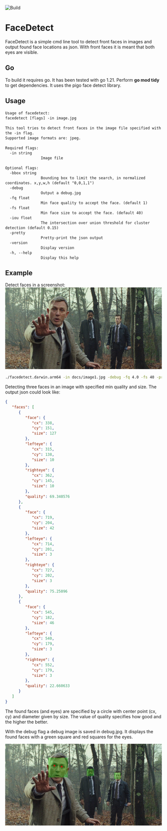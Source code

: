 ![Build](https://github.com/deltadecay/facedetect/actions/workflows/go.yml/badge.svg)

# FaceDetect 

FaceDetect is a simple cmd line tool to detect front faces in images and output found face locations as json. With front faces it is meant that both eyes are visible. 

## Go

To build it requires go. It has been tested with go 1.21. Perform **go mod tidy** to get dependencies. It uses the pigo face detect library.


## Usage
```
Usage of facedetect:
facedetect [flags] -in image.jpg

This tool tries to detect front faces in the image file specified with the -in flag.
Supported image formats are: jpeg.

Required flags:
  -in string
                Image file

Optional flags:
  -bbox string
                Bounding box to limit the search, in normalized coordinates. x,y,w,h (default "0,0,1,1")
  -debug
                Output a debug.jpg
  -fq float
                Min face quality to accept the face. (default 1)
  -fs float
                Min face size to accept the face. (default 40)
  -iou float
                The intersection over union threshold for cluster detection (default 0.15)
  -pretty
                Pretty-print the json output
  -version
                Display version
  -h, --help
                Display this help

```


## Example

Detect faces in a screenshot:
![Screenshot from the movie Knives Out](docs/image1.jpg)

```sh
./facedetect.darwin.arm64 -in docs/image1.jpg -debug -fq 4.0 -fs 40 -pretty 
```
Detecting three faces in an image with specified min quality and size. The output json could look like:
```json
{
   "faces": [
      {
         "face": {
            "cx": 338,
            "cy": 151,
            "size": 127
         },
         "lefteye": {
            "cx": 315,
            "cy": 138,
            "size": 10
         },
         "righteye": {
            "cx": 362,
            "cy": 145,
            "size": 10
         },
         "quality": 69.340576
      },
      {
         "face": {
            "cx": 719,
            "cy": 204,
            "size": 42
         },
         "lefteye": {
            "cx": 714,
            "cy": 201,
            "size": 3
         },
         "righteye": {
            "cx": 727,
            "cy": 202,
            "size": 3
         },
         "quality": 75.25096
      },
      {
         "face": {
            "cx": 545,
            "cy": 182,
            "size": 46
         },
         "lefteye": {
            "cx": 540,
            "cy": 179,
            "size": 3
         },
         "righteye": {
            "cx": 552,
            "cy": 179,
            "size": 3
         },
         "quality": 22.660633
      }
   ]
}
```

The found faces (and eyes) are specified by a circle with center point (cx, cy) and diameter given by size. The value of quality specifies how good and the higher the better.

With the debug flag a debug image is saved in debug.jpg. It displays the found faces with a green 
square and red squares for the eyes.

![Found faces](docs/image1_faces.jpg)
